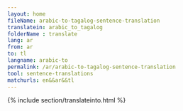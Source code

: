 ```yaml
---
layout: home
fileName: arabic-to-tagalog-sentence-translation
translatein: arabic_to_tagalog
folderName : translate
lang: ar
from: ar
to: tl
langname: arabic-to
permalink: /ar/arabic-to-tagalog-sentence-translation
tool: sentence-translations
matchurls: en&&ar&&tl
---
```

{% include section/translateinto.html %}
